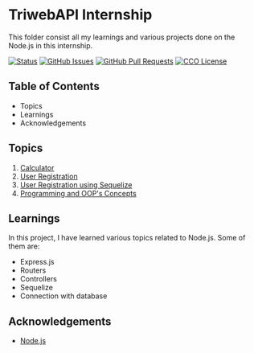 # TriwebAPI Internship
This folder consist all my learnings and various projects done on the Node.js in this internship.

[![Status](https://img.shields.io/badge/status-active-success.svg)](https://github.com/krish3742/TriwebAPI-Learning/) [![GitHub Issues](https://img.shields.io/github/issues/krish3742/TriwebAPI-Learning.svg)](https://github.com/krish3742/TriwebAPI-Learning/issues) [![GitHub Pull Requests](https://img.shields.io/github/issues-pr/krish3742/TriwebAPI-Learning.svg)](https://github.com/krish3742/TriwebAPI-Learning/pulls) [![CCO License](https://img.shields.io/badge/license-CCO-yellow.svg)](https://creativecommons.org/publicdomain/zero/1.0/)

## Table of Contents

 - Topics
 - Learnings
 - Acknowledgements

## Topics
1. [Calculator](https://github.com/krish3742/TriwebAPI-Learning/new/main/NodeJS/Calculator/readme.md)
2. [User Registration](https://github.com/krish3742/TriwebAPI-Learning/new/main/NodeJS/User/readme.md)
3. [User Registration using Sequelize](https://github.com/krish3742/TriwebAPI-Learning/new/main/NodeJS/User_Sequelize/readme.md)
4. [Programming and OOP's Concepts](https://github.com/krish3742/TriwebAPI-Learning/new/main/NodeJS/Programming_OOPs/readme.md)
   
## Learnings

In this project, I have learned various topics related to Node.js. Some of them are:

- Express.js
- Routers
- Controllers
- Sequelize
- Connection with database

## Acknowledgements

 - [Node.js](https://www.youtube.com/playlist?list=PLIfcYFqzDXHn8kzm8BT9zX8GYGKl9R0mw)
